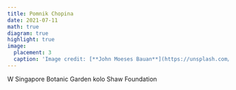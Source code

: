 ```yaml
---
title: Pomnik Chopina
date: 2021-07-11
math: true
diagram: true
highlight: true
image:
  placement: 3
  caption: 'Image credit: [**John Moeses Bauan**](https://unsplash.com/photos/OGZtQF8iC0g)'
---
```


W Singapore Botanic Garden kolo Shaw Foundation

